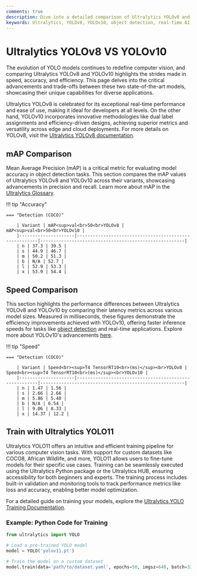 ```yaml
---
comments: true
description: Dive into a detailed comparison of Ultralytics YOLOv8 and YOLOv10, highlighting their performance, accuracy, and efficiency for real-time object detection. Explore how these models excel in computer vision tasks, edge AI applications, and more.
keywords: Ultralytics, YOLOv8, YOLOv10, object detection, real-time AI, edge AI, computer vision
---
```


# Ultralytics YOLOv8 VS YOLOv10

The evolution of YOLO models continues to redefine computer vision, and comparing Ultralytics YOLOv8 and YOLOv10 highlights the strides made in speed, accuracy, and efficiency. This page delves into the critical advancements and trade-offs between these two state-of-the-art models, showcasing their unique capabilities for diverse applications.

Ultralytics YOLOv8 is celebrated for its exceptional real-time performance and ease of use, making it ideal for developers at all levels. On the other hand, YOLOv10 incorporates innovative methodologies like dual label assignments and efficiency-driven designs, achieving superior metrics and versatility across edge and cloud deployments. For more details on YOLOv8, visit the [Ultralytics YOLOv8 documentation](https://docs.ultralytics.com/models/yolov8/).


## mAP Comparison

Mean Average Precision (mAP) is a critical metric for evaluating model accuracy in object detection tasks. This section compares the mAP values of Ultralytics YOLOv8 and YOLOv10 across their variants, showcasing advancements in precision and recall. Learn more about mAP in the [Ultralytics Glossary](https://www.ultralytics.com/glossary/mean-average-precision-map).


!!! tip "Accuracy"

	=== "Detection (COCO)"

		| Variant | mAP<sup>val<br>50<br>YOLOv8 | mAP<sup>val<br>50<br>YOLOv10 |
		|---------------------|-------------------------------------------------------|-------------------------------------------------------|
		| n | 37.3 | 39.5 |
		| s | 44.9 | 46.7 |
		| m | 50.2 | 51.3 |
		| b | N/A | 52.7 |
		| l | 52.9 | 53.3 |
		| x | 53.9 | 54.4 |
		

## Speed Comparison

This section highlights the performance differences between Ultralytics YOLOv8 and YOLOv10 by comparing their latency metrics across various model sizes. Measured in milliseconds, these figures demonstrate the efficiency improvements achieved with YOLOv10, offering faster inference speeds for tasks like [object detection](https://docs.ultralytics.com/tasks/detect/) and real-time applications. Explore more about YOLOv10's advancements [here](https://docs.ultralytics.com/models/yolov10/).


!!! tip "Speed"

	=== "Detection (COCO)"

		| Variant | Speed<br><sup>T4 TensorRT10<br>(ms)</sup><br>YOLOv8 | Speed<br><sup>T4 TensorRT10<br>(ms)</sup><br>YOLOv10 |
		|---------------------|-------------------------------------------------------|-------------------------------------------------------|
		| n | 1.47 | 1.56 |
		| s | 2.66 | 2.66 |
		| m | 5.86 | 5.48 |
		| b | N/A | 6.54 |
		| l | 9.06 | 8.33 |
		| x | 14.37 | 12.2 |

## Train with Ultralytics YOLO11

Ultralytics YOLO11 offers an intuitive and efficient training pipeline for various computer vision tasks. With support for custom datasets like COCO8, African Wildlife, and more, YOLO11 allows users to fine-tune models for their specific use cases. Training can be seamlessly executed using the Ultralytics Python package or the Ultralytics HUB, ensuring accessibility for both beginners and experts. The training process includes built-in validation and monitoring tools to track performance metrics like loss and accuracy, enabling better model optimization.

For a detailed guide on training your models, explore the [Ultralytics YOLO Training Documentation](https://docs.ultralytics.com/modes/train/). 

### Example: Python Code for Training
```python
from ultralytics import YOLO

# Load a pre-trained YOLO model
model = YOLO('yolov11.pt')

# Train the model on a custom dataset
model.train(data='path/to/dataset.yaml', epochs=50, imgsz=640, batch=32)
```
